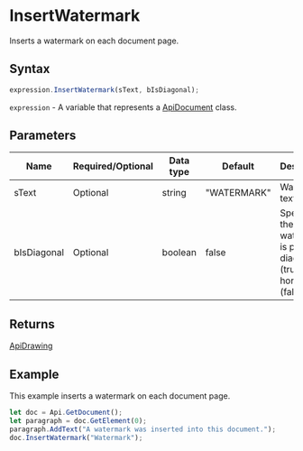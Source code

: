 # InsertWatermark

Inserts a watermark on each document page.

## Syntax

```javascript
expression.InsertWatermark(sText, bIsDiagonal);
```

`expression` - A variable that represents a [ApiDocument](../ApiDocument.md) class.

## Parameters

| **Name** | **Required/Optional** | **Data type** | **Default** | **Description** |
| ------------- | ------------- | ------------- | ------------- | ------------- |
| sText | Optional | string | "WATERMARK" | Watermark text. |
| bIsDiagonal | Optional | boolean | false | Specifies if the watermark is placed diagonally (true) or horizontally (false). |

## Returns

[ApiDrawing](../../ApiDrawing/ApiDrawing.md)

## Example

This example inserts a watermark on each document page.

```javascript
let doc = Api.GetDocument();
let paragraph = doc.GetElement(0);
paragraph.AddText("A watermark was inserted into this document.");
doc.InsertWatermark("Watermark");
```
